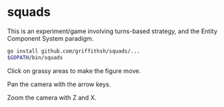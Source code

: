 # squads

This is an experiment/game involving turns-based strategy, and the Entity
Component System paradigm.

```bash
go install github.com/griffithsh/squads/...
$GOPATH/bin/squads
```

Click on grassy areas to make the figure move.

Pan the camera with the arrow keys.

Zoom the camera with Z and X.
